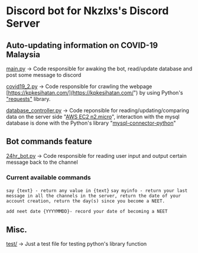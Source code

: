 # Discord bot for Nkzlxs's Discord Server

## Auto-updating information on COVID-19 Malaysia

[main.py](https://github.com/Nkzlxs/mrslollipop/blob/master/main.py) -> Code responsible for awaking the bot, read/update database and post some message to discord

[covid19_2.py](https://github.com/Nkzlxs/mrslollipop/blob/master/covid19_2.py) -> Code responsible for crawling the webpage [https://kpkesihatan.com/](https://kpkesihatan.com/") by using Python's ["requests"](https://requests.readthedocs.io/en/master/#) library.

[database_controller.py](https://github.com/Nkzlxs/mrslollipop/blob/master/database_controller.py) -> Code reponsible for reading/updating/comparing data on the server side "[AWS EC2 n2.micro](https://aws.amazon.com/free/?all-free-tier.sort-by=item.additionalFields.SortRank&all-free-tier.sort-order=asc&all-free-tier.q=ec2&all-free-tier.q_operator=AND)", interaction with the mysql database is done with the Python's library "[mysql-connector-python](https://pypi.org/project/mysql-connector-python/)"

## Bot commands feature

[24hr_bot.py](https://github.com/Nkzlxs/mrslollipop/blob/master/24hr_bot.py) -> Code responsible for reading user input and output certain message back to the channel

### Current available commands

`say {text} - return any value in {text}`
`say myinfo - return your last message in all the channels in the server, return the date of your account creation, return the day(s) since you become a NEET.`

`add neet date {YYYYMMDD}- record your date of becoming a NEET`

## Misc.

[test/](https://github.com/Nkzlxs/mrslollipop/tree/master/test) -> Just a test file for testing python's library function